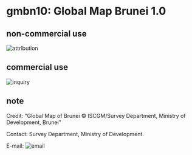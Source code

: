 # gmbn10: Global Map Brunei 1.0
## non-commercial use
![attribution](https://globalmaps.github.io/globalmaps/attribution.png)
## commercial use
![inquiry](https://globalmaps.github.io/globalmaps/inquiry.png)

## note
Credit: "Global Map of Brunei © ISCGM/Survey Department, Ministry of Development, Brunei"

Contact: Survey Department, Ministry of Development.

E-mail: ![email](https://www.iscgm.org/gmd/images/email/brunei.png)

